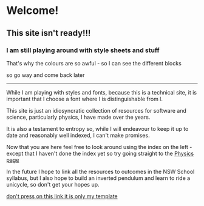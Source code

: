 <!-- ![Prof Stick's Guide to the Universe](/media/G2U_logo.png) -->

# Welcome!

## This site isn't ready!!!

### I am still playing around with style sheets and stuff

That's why the colours are so awful - so I can see the different blocks

so go way and come back later

---

While I am playing with styles and fonts, because this is a technical site, it is important that I choose a font where I is distinguishable from l.

This site is just an idiosyncratic collection of resources for software and science, particularly physics, I have made over the years.

It is also a testament to entropy so, while I will endeavour to keep it up to date and reasonably well indexed, I can't make promises.

Now that you are here feel free to look around using the index on the left - except that I haven't done the index yet so try going straight to the [Physics page](/docs/physics/index.md)

In the future I hope to link all the resources to outcomes in the NSW School syllabus, but I also hope to build an inverted pendulum and learn to ride a unicycle, so don't get your hopes up.

[don't press on this link it is only my template](/docs/g2u_template.html)
